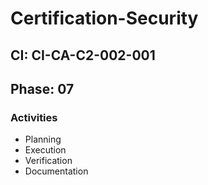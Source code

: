 # Certification-Security

## CI: CI-CA-C2-002-001
## Phase: 07

### Activities
- Planning
- Execution
- Verification
- Documentation
